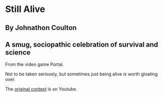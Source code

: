 # Still Alive
## By Johnathon Coulton
## A smug, sociopathic celebration of survival and science

From the video game Portal.

Not to be taken seriously, but sometimes just being alive *is* worth gloating over.

The [original context](https://www.youtube.com/watch?v=Y6ljFaKRTrI) is on Youtube.